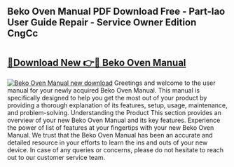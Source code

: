 ## Beko Oven Manual PDF Download Free - Part-Iao User Guide Repair - Service Owner Edition CngCc

# <h2><a href="http://bc13966.oget.top/?id=Beko+Oven+Manual">🔗Download New 👉🔴 Beko Oven Manual</a></h2>

[![Beko Oven Manual new download](https://i.imgur.com/5g1atiW.png)](http://bc13966.oget.top/?id=Beko+Oven+Manual)
Greetings and welcome to the user manual for your newly acquired Beko Oven Manual. This manual is specifically designed to help you get the most out of your product by providing a thorough explanation of its features, setup, usage, maintenance, and problem-solving. Understanding the Product This section provides an overview of your new Beko Oven Manual and its key features. Experience the power of list of features at your fingertips with your new Beko Oven Manual. We trust that the Beko Oven Manual has been an accurate and detailed resource in your efforts to learn the ins and outs of your new device. In case of any queries or concerns, please do not hesitate to reach out to our customer service team.
